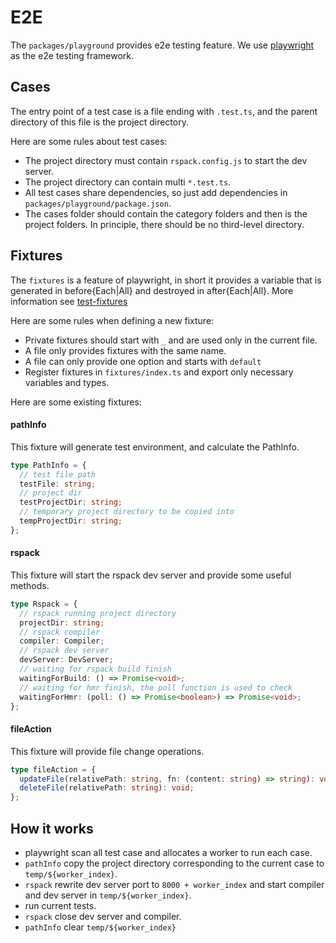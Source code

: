 # E2E

The `packages/playground` provides e2e testing feature. We use [playwright](https://github.com/Microsoft/playwright) as the e2e testing framework.

## Cases

The entry point of a test case is a file ending with `.test.ts`, and the parent directory of this file is the project directory.

Here are some rules about test cases:

- The project directory must contain `rspack.config.js` to start the dev server.
- The project directory can contain multi `*.test.ts`.
- All test cases share dependencies, so just add dependencies in `packages/playground/package.json`.
- The cases folder should contain the category folders and then is the project folders. In principle, there should be no third-level directory.

## Fixtures

The `fixtures` is a feature of playwright, in short it provides a variable that is generated in before{Each|All} and destroyed in after{Each|All}. More information see [test-fixtures](https://playwright.dev/docs/test-fixtures)

Here are some rules when defining a new fixture:

- Private fixtures should start with `_` and are used only in the current file.
- A file only provides fixtures with the same name.
- A file can only provide one option and starts with `default`
- Register fixtures in `fixtures/index.ts` and export only necessary variables and types.

Here are some existing fixtures:

#### pathInfo

This fixture will generate test environment, and calculate the PathInfo.

```ts
type PathInfo = {
  // test file path
  testFile: string;
  // project dir
  testProjectDir: string;
  // temporary project directory to be copied into
  tempProjectDir: string;
};
```

#### rspack

This fixture will start the rspack dev server and provide some useful methods.

```ts
type Rspack = {
  // rspack running project directory
  projectDir: string;
  // rspack compiler
  compiler: Compiler;
  // rspack dev server
  devServer: DevServer;
  // waiting for rspack build finish
  waitingForBuild: () => Promise<void>;
  // waiting for hmr finish, the poll function is used to check
  waitingForHmr: (poll: () => Promise<boolean>) => Promise<void>;
};
```

#### fileAction

This fixture will provide file change operations.

```ts
type fileAction = {
  updateFile(relativePath: string, fn: (content: string) => string): void;
  deleteFile(relativePath: string): void;
};
```

## How it works

- playwright scan all test case and allocates a worker to run each case.
- `pathInfo` copy the project directory corresponding to the current case to `temp/${worker_index}`.
- `rspack` rewrite dev server port to `8000 + worker_index` and start compiler and dev server in `temp/${worker_index}`.
- run current tests.
- `rspack` close dev server and compiler.
- `pathInfo` clear `temp/${worker_index}`
